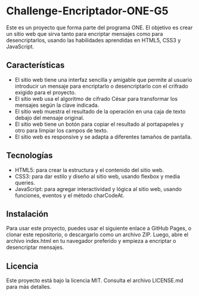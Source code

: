 # Challenge-Encriptador-ONE-G5

Este es un proyecto que forma parte del programa ONE. El objetivo es crear un sitio web que sirva tanto para encriptar mensajes como para desencriptarlos, usando las habilidades aprendidas en HTML5, CSS3 y JavaScript.

## Características

- El sitio web tiene una interfaz sencilla y amigable que permite al usuario introducir un mensaje para encriptarlo o desencriptarlo con el crifrado exigido para el proyecto.
- El sitio web usa el algoritmo de cifrado César para transformar los mensajes según la clave indicada.
- El sitio web muestra el resultado de la operación en una caja de texto debajo del mensaje original.
- El sitio web tiene un botón para copiar el resultado al portapapeles y otro para limpiar los campos de texto.
- El sitio web es responsive y se adapta a diferentes tamaños de pantalla.

## Tecnologías

- HTML5: para crear la estructura y el contenido del sitio web.
- CSS3: para dar estilo y diseño al sitio web, usando flexbox y media queries.
- JavaScript: para agregar interactividad y lógica al sitio web, usando funciones, eventos y el método charCodeAt.

## Instalación

Para usar este proyecto, puedes usar el siguiente enlace a GitHub Pages, o clonar este repositorio, o descargarlo como un archivo ZIP. Luego, abre el archivo index.html en tu navegador preferido y empieza a encriptar o desencriptar mensajes.

## Licencia

Este proyecto está bajo la licencia MIT. Consulta el archivo LICENSE.md para más detalles.